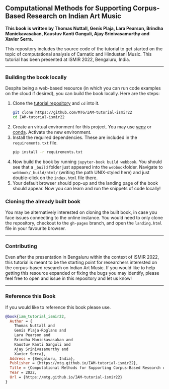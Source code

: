 ## Computational Methods for Supporting Corpus-Based Research on Indian Art Music
**This book is written by Thomas Nuttall, Genís Plaja, Lara Pearson, Brindha Manickavasakan, Kaustuv Kanti Ganguli, Ajay Srinivasamurthy and Xavier Serra.** 

This repository includes the source code of the tutorial to get started on the topic of computational analysis of Carnatic and Hindustani Music. This tutorial has been presented at ISMIR 2022, Bengaluru, India. 

----

### Building the book locally
Despite being a web-based resource (in which you can run code examples on the cloud if desired), you can build the book locally. Here are the steps:

1) Clone the [tutorial repository](https://github.com/MTG/IAM-tutorial-ismir22) and ``cd`` into it.
    ```bash
    git clone https://github.com/MTG/IAM-tutorial-ismir22
    cd IAM-tutorial-ismir22
    ```
2) Create an virtual environment for this project. You may use [venv](https://docs.python.org/3/tutorial/venv.html) or [conda](https://conda.io/projects/conda/en/latest/user-guide/getting-started.html). Activate the new environment.
3) Install the required dependencies. These are included in the ``requirements.txt`` file.
    ```bash
    pip install -r requirements.txt
    ```
4) Now build the book by running ``jupyter-book build webbook``. You should see that a ``_build`` folder just appeared into the ``webbook``folder. Navigate to ``webbook/_build/html/`` (writing the path UNIX-styled here) and just double-click on the ``index.html`` file there.
5) Your default browser should pop-up and the landing page of the book should appear. Now you can learn and run the snippets of code locally! 

### Cloning the already built book
You may be alternatively interested on cloning the built book, in case you face issues connecting to the online instance. You would need to only clone the repository, checkout to the ``gh-pages`` branch, and open the ``landing.html`` file in your favourite browser.

----

### Contributing
Even after the presentation in Bengaluru within the context of ISMIR 2022, this tutorial is meant to be the starting point for researchers interested on the corpus-based research on Indian Art Music. If you would like to help getting this resource expanded or fixing the bugs you may identify, please feel free to open and issue in this repository and let us know!

----

### Reference this Book

If you would like to reference this book please use.

```bibtex
@book{iam_tutorial_ismir22,
  Author = {
    Thomas Nuttall and 
    Genís Plaja-Roglans and
    Lara Pearson and 
    Brindha Manickavasakan and 
    Kaustuv Kanti Ganguli and 
    Ajay Srinivasamurthy and 
    Xavier Serra},
  Address = {Bengaluru, India},
  Publisher = {https://mtg.github.io/IAM-tutorial-ismir22},
  Title = {Computational Methods for Supporting Corpus-Based Research on Indian Art Music},
  Year = 2022,
  Url = {https://mtg.github.io/IAM-tutorial-ismir22}
}
```

